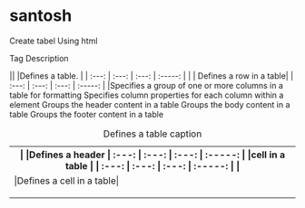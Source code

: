 # santosh

 Create tabel 
Using html 


Tag	Description


 |<table>| 	 |Defines a table. |
 | :---: | :---: | :---: | :-----: |
 |<th>   |	 |Defines a header 
 | :---: | :---: | :---: | :-----: |
                 |cell in a table  |
 | :---: | :---: | :---: | :-----: |
 |<tr>	 | Defines a row in a table|
 | :---: | :---: | :---: | :-----: |
 |<td>	 |Defines a cell in a table|
 

<caption>	Defines a table caption
<colgroup>	Specifies a group of one or more columns in a table for formatting
<col>	Specifies column properties for each column within a <colgroup> element
<thead>	Groups the header content in a table
<tbody>	Groups the body content in a table
<tfoot>	Groups the footer content in a table
